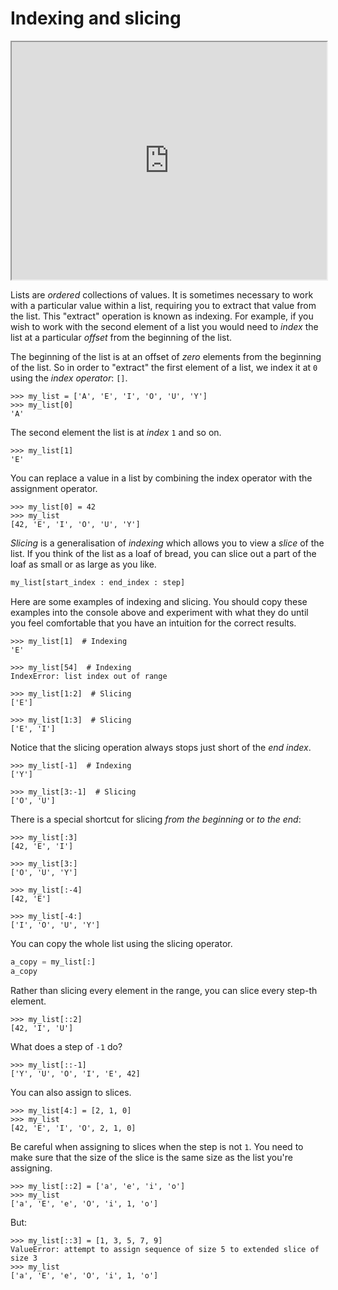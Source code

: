 # Indexing and slicing

<iframe style="width: 100%; height:380px; position:sticky; top:30px" src="https://vibbits.github.io/gentle-hands-on-python/"></iframe>

Lists are _ordered_ collections of values. It is sometimes necessary to work with a particular value
within a list, requiring you to extract that value from the list. This "extract" operation is known as
indexing. For example, if you wish to work with the second element of a list you would need to _index_
the list at a particular _offset_ from the beginning of the list.

The beginning of the list is at an offset of _zero_ elements from the beginning of the list. So in
order to "extract" the first element of a list, we index it at `0` using the _index operator_: `[]`.

```console?lang=python&prompt=>>>
>>> my_list = ['A', 'E', 'I', 'O', 'U', 'Y']
>>> my_list[0]
'A'
```

The second element the list is at _index_ `1` and so on.

```console?lang=python&prompt=>>>
>>> my_list[1]
'E'
```

You can replace a value in a list by combining the index operator with the assignment operator.

```console?lang=python&prompt=>>>
>>> my_list[0] = 42
>>> my_list
[42, 'E', 'I', 'O', 'U', 'Y']
```

_Slicing_ is a generalisation of _indexing_ which allows you to view a _slice_ of the list.
If you think of the list as a loaf of bread, you can slice out a part of the loaf as small or
as large as you like.

```python
my_list[start_index : end_index : step]
```

Here are some examples of indexing and slicing. You should copy these examples into the console above
and experiment with what they do until you feel comfortable that you have an intuition for the
correct results.

```console?lang=python&prompt=>>>
>>> my_list[1]  # Indexing
'E'
```

```console?lang=python&prompt=>>>
>>> my_list[54]  # Indexing
IndexError: list index out of range
```

```console?lang=python&prompt=>>>
>>> my_list[1:2]  # Slicing
['E']
```

```console?lang=python&prompt=>>>
>>> my_list[1:3]  # Slicing
['E', 'I']
```

Notice that the slicing operation always stops just short of the _end index_.

```console?lang=python&prompt=>>>
>>> my_list[-1]  # Indexing
['Y']
```

```console?lang=python&prompt=>>>
>>> my_list[3:-1]  # Slicing
['O', 'U']
```

There is a special shortcut for slicing _from the beginning_ or _to the end_:

```console?lang=python&prompt=>>>
>>> my_list[:3]
[42, 'E', 'I']
```

```console?lang=python&prompt=>>>
>>> my_list[3:]
['O', 'U', 'Y']
```

```console?lang=python&prompt=>>>
>>> my_list[:-4]
[42, 'E']
```

```console?lang=python&prompt=>>>
>>> my_list[-4:]
['I', 'O', 'U', 'Y']
```

You can copy the whole list using the slicing operator.

```python
a_copy = my_list[:]
a_copy
```

Rather than slicing every element in the range, you can slice every step-th element.

```console?lang=python&prompt=>>>
>>> my_list[::2]
[42, 'I', 'U']
```

What does a step of `-1` do?

```console?lang=python&prompt=>>>
>>> my_list[::-1]
['Y', 'U', 'O', 'I', 'E', 42]
```

You can also assign to slices.

```console?lang=python&prompt=>>>
>>> my_list[4:] = [2, 1, 0]
>>> my_list
[42, 'E', 'I', 'O', 2, 1, 0]
```

Be careful when assigning to slices when the step is not `1`. You need to make sure that the size of
the slice is the same size as the list you're assigning.

```console?lang=python&prompt=>>>
>>> my_list[::2] = ['a', 'e', 'i', 'o']
>>> my_list
['a', 'E', 'e', 'O', 'i', 1, 'o']
```

But:

```console?lang=python&prompt=>>>
>>> my_list[::3] = [1, 3, 5, 7, 9]
ValueError: attempt to assign sequence of size 5 to extended slice of size 3
>>> my_list
['a', 'E', 'e', 'O', 'i', 1, 'o']
```
